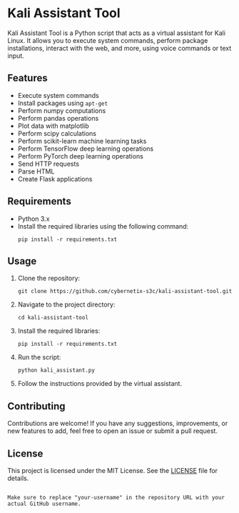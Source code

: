 # Kali Assistant Tool

Kali Assistant Tool is a Python script that acts as a virtual assistant for Kali Linux. It allows you to execute system commands, perform package installations, interact with the web, and more, using voice commands or text input.

## Features

- Execute system commands
- Install packages using `apt-get`
- Perform numpy computations
- Perform pandas operations
- Plot data with matplotlib
- Perform scipy calculations
- Perform scikit-learn machine learning tasks
- Perform TensorFlow deep learning operations
- Perform PyTorch deep learning operations
- Send HTTP requests
- Parse HTML
- Create Flask applications

## Requirements

- Python 3.x
- Install the required libraries using the following command:
  ```
  pip install -r requirements.txt
  ```

## Usage

1. Clone the repository:

   ```
   git clone https://github.com/cybernetix-s3c/kali-assistant-tool.git
   ```

2. Navigate to the project directory:

   ```
   cd kali-assistant-tool
   ```

3. Install the required libraries:

   ```
   pip install -r requirements.txt
   ```

4. Run the script:

   ```
   python kali_assistant.py
   ```

5. Follow the instructions provided by the virtual assistant.

## Contributing

Contributions are welcome! If you have any suggestions, improvements, or new features to add, feel free to open an issue or submit a pull request.

## License

This project is licensed under the MIT License. See the [LICENSE](LICENSE) file for details.
```

Make sure to replace "your-username" in the repository URL with your actual GitHub username.
